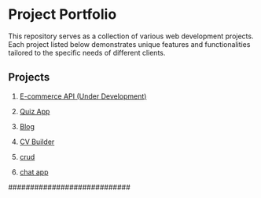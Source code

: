 # Project Portfolio

This repository serves as a collection of various web development projects. Each project listed below demonstrates unique features and functionalities tailored to the specific needs of different clients.

## Projects



1. [E-commerce API (Under Development)](https://github.com/SeifAhmed11/API-Ecommerce/tree/master)
   
2. [Quiz App](https://github.com/SeifAhmed11/Quiz_App)
   
3. [Blog](https://github.com/SeifAhmed11/Blog)

4. [CV Builder](https://github.com/SeifAhmed11/CV-Builder)
   
5. [crud](https://github.com/SeifAhmed11/crud-using)

6. [chat app](https://github.com/SeifAhmed11/chat-app) 

############################



